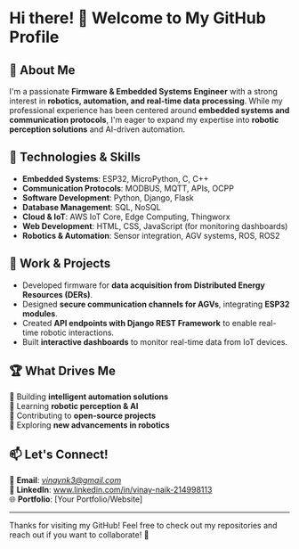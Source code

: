 # Hi there! 👋 Welcome to My GitHub Profile

## 🚀 About Me

I'm a passionate **Firmware & Embedded Systems Engineer** with a strong interest in **robotics, automation, and real-time data processing**. While my professional experience has been centered around **embedded systems and communication protocols**, I'm eager to expand my expertise into **robotic perception solutions** and AI-driven automation.

## 🔧 Technologies & Skills

- **Embedded Systems**: ESP32, MicroPython, C, C++
- **Communication Protocols**: MODBUS, MQTT, APIs, OCPP
- **Software Development**: Python, Django, Flask
- **Database Management**: SQL, NoSQL
- **Cloud & IoT**: AWS IoT Core, Edge Computing, Thingworx
- **Web Development**: HTML, CSS, JavaScript (for monitoring dashboards)
- **Robotics & Automation**: Sensor integration, AGV systems, ROS, ROS2

## 📌 Work & Projects

- Developed firmware for **data acquisition from Distributed Energy Resources (DERs)**.
- Designed **secure communication channels for AGVs**, integrating **ESP32 modules**.
- Created **API endpoints with Django REST Framework** to enable real-time robotic interactions.
- Built **interactive dashboards** to monitor real-time data from IoT devices.

## 🏆 What Drives Me

🔹 Building **intelligent automation solutions** <br>
🔹 Learning **robotic perception & AI** <br>
🔹 Contributing to **open-source projects** <br>
🔹 Exploring **new advancements in robotics** <br>

## 📫 Let's Connect!

📧 **Email**: *vinaynk3@gmail.com*  
💼 **LinkedIn**: www.linkedin.com/in/vinay-naik-214998113  
🌐 **Portfolio**: [Your Portfolio/Website]  

---

Thanks for visiting my GitHub! Feel free to check out my repositories and reach out if you want to collaborate! 🚀


